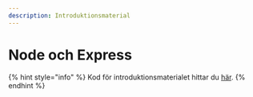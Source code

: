 ```yaml
---
description: Introduktionsmaterial
---
```


# Node och Express

{% hint style="info" %}
Kod för introduktionsmaterialet hittar du [här](https://github.com/jensnti/wsp1-node).
{% endhint %}

